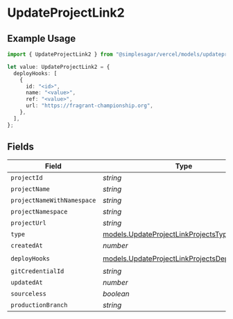 # UpdateProjectLink2

## Example Usage

```typescript
import { UpdateProjectLink2 } from "@simplesagar/vercel/models/updateprojectop.js";

let value: UpdateProjectLink2 = {
  deployHooks: [
    {
      id: "<id>",
      name: "<value>",
      ref: "<value>",
      url: "https://fragrant-championship.org",
    },
  ],
};
```

## Fields

| Field                                                                                              | Type                                                                                               | Required                                                                                           | Description                                                                                        |
| -------------------------------------------------------------------------------------------------- | -------------------------------------------------------------------------------------------------- | -------------------------------------------------------------------------------------------------- | -------------------------------------------------------------------------------------------------- |
| `projectId`                                                                                        | *string*                                                                                           | :heavy_minus_sign:                                                                                 | N/A                                                                                                |
| `projectName`                                                                                      | *string*                                                                                           | :heavy_minus_sign:                                                                                 | N/A                                                                                                |
| `projectNameWithNamespace`                                                                         | *string*                                                                                           | :heavy_minus_sign:                                                                                 | N/A                                                                                                |
| `projectNamespace`                                                                                 | *string*                                                                                           | :heavy_minus_sign:                                                                                 | N/A                                                                                                |
| `projectUrl`                                                                                       | *string*                                                                                           | :heavy_minus_sign:                                                                                 | N/A                                                                                                |
| `type`                                                                                             | [models.UpdateProjectLinkProjectsType](../models/updateprojectlinkprojectstype.md)                 | :heavy_minus_sign:                                                                                 | N/A                                                                                                |
| `createdAt`                                                                                        | *number*                                                                                           | :heavy_minus_sign:                                                                                 | N/A                                                                                                |
| `deployHooks`                                                                                      | [models.UpdateProjectLinkProjectsDeployHooks](../models/updateprojectlinkprojectsdeployhooks.md)[] | :heavy_check_mark:                                                                                 | N/A                                                                                                |
| `gitCredentialId`                                                                                  | *string*                                                                                           | :heavy_minus_sign:                                                                                 | N/A                                                                                                |
| `updatedAt`                                                                                        | *number*                                                                                           | :heavy_minus_sign:                                                                                 | N/A                                                                                                |
| `sourceless`                                                                                       | *boolean*                                                                                          | :heavy_minus_sign:                                                                                 | N/A                                                                                                |
| `productionBranch`                                                                                 | *string*                                                                                           | :heavy_minus_sign:                                                                                 | N/A                                                                                                |